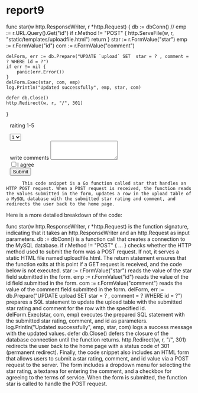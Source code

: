 # report9
func star(w http.ResponseWriter, r *http.Request) {
	db := dbConn()
	// emp := r.URL.Query().Get("id")
	if r.Method != "POST" {
		http.ServeFile(w, r, "static/templates/uploadfile.html")
		return
	}
	star := r.FormValue("star")
	emp := r.FormValue("id")
	com := r.FormValue("comment")

	delForm, err := db.Prepare("UPDATE `upload` SET  star = ? , comment = ? WHERE id = ?")
	if err != nil {
		panic(err.Error())
	}
	delForm.Exec(star, com, emp)
	log.Println("Updated successfully", emp, star, com)

	defer db.Close()
	http.Redirect(w, r, "/", 301)
}
<form style="margin: 10px;" method="post" action="/star">
						<!-- <input style="border: 1px solid; border-radius: 3px;"type="number" name="star" placeholder="1-10"/><br> -->
						<p>raiting 1-5</p>
						<select class="form-control" id="exampleFormControlSelect1" name="star">
							<option>1</option>
							<option>2</option>
							<option >3</option>
							<option>4</option>
							<option>5</option>
						</select>
						<div class="form-group">
							<label for="exampleFormControlTextarea1">write comments</label>
							<textarea class="form-control" id="exampleFormControlTextarea1" rows="3" name="comment"></textarea>
						  </div>
						<input type="checkbox"  value="{{ .ID }}" name="id"><label for="id" checked="checked" >I agree</label><br></a>
						<button type="submit" class="btn btn-primary">Submit</button>	
					</form>
          
          This code snippet is a Go function called star that handles an HTTP POST request. When a POST request is received, the function reads the values submitted in the form, updates a row in the upload table of a MySQL database with the submitted star rating and comment, and redirects the user back to the home page.

Here is a more detailed breakdown of the code:

func star(w http.ResponseWriter, r *http.Request) is the function signature, indicating that it takes an http.ResponseWriter and an http.Request as input parameters.
db := dbConn() is a function call that creates a connection to the MySQL database.
if r.Method != "POST" { ... } checks whether the HTTP method used to submit the form was a POST request. If not, it serves a static HTML file named uploadfile.html. The return statement ensures that the function exits at this point if a GET request is received, and the code below is not executed.
star := r.FormValue("star") reads the value of the star field submitted in the form.
emp := r.FormValue("id") reads the value of the id field submitted in the form.
com := r.FormValue("comment") reads the value of the comment field submitted in the form.
delForm, err := db.Prepare("UPDATE upload SET star = ? , comment = ? WHERE id = ?") prepares a SQL statement to update the upload table with the submitted star rating and comment for the row with the specified id.
delForm.Exec(star, com, emp) executes the prepared SQL statement with the submitted star rating, comment, and id as parameters.
log.Println("Updated successfully", emp, star, com) logs a success message with the updated values.
defer db.Close() defers the closure of the database connection until the function returns.
http.Redirect(w, r, "/", 301) redirects the user back to the home page with a status code of 301 (permanent redirect).
Finally, the code snippet also includes an HTML form that allows users to submit a star rating, comment, and id value via a POST request to the server. The form includes a dropdown menu for selecting the star rating, a textarea for entering the comment, and a checkbox for agreeing to the terms of service. When the form is submitted, the function star is called to handle the POST request.

